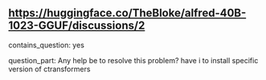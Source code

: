 ## https://huggingface.co/TheBloke/alfred-40B-1023-GGUF/discussions/2

contains_question: yes

question_part: Any help be to resolve this problem? have i to install specific version of ctransformers